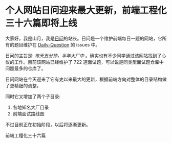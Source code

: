 # 个人网站日问迎来最大更新，前端工程化三十六篇即将上线

大家好，我是山月，我是[日问](https://q.shanyue.tech)的站长。日问是一个维护前端每日一题的网站，它所有的题目维护在 [Daily-Question](https://github.com/shfshanyue/Daily-Question/issues) 的 issues 中。

日问的主旨是: *每天五分钟，半年大厂中* 。确实也有不少同学通过该网站找到了心仪的工作。目前该网站已经维护了 722 道面试题，可以说是同类型面试题仓库中问题最多的仓库了。

日问网站在今天迎来了它有史以来最大的更新，根据前端方向对整体的目录结构做了更精细的调整。

同时它又增加了两个子目录:

1. 各地知名大厂目录
1. 前端面试路线图

不过目前正在初始阶段，以后将逐渐更新。

前端工程化三十六篇
